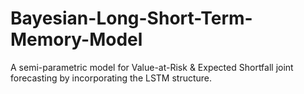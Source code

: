 # Bayesian-Long-Short-Term-Memory-Model
A semi-parametric model for Value-at-Risk &amp; Expected Shortfall joint forecasting by incorporating the LSTM structure.
